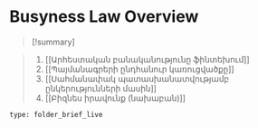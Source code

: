 # Busyness Law Overview

> [!summary] 
> 

>1. [[Արհեստական բանականությունը ֆինտեխում]]
>2. [[Պայմանագրերի ընդհանուր կառուցվածքը]]
>3. [[Սահմանափակ պատասխանատվությամբ ընկերությունների մասին]]
>4. [[Բիզնես իրավունք (նախաբան)]]


```ccard
type: folder_brief_live
```
 









